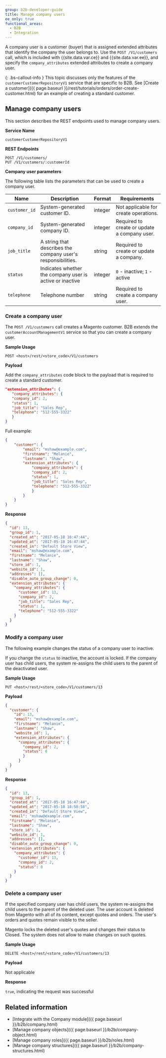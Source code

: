 ```yaml
---
group: b2b-developer-guide
title: Manage company users
ee_only: true
functional_areas:
  - B2B
  - Integration
---
```


A company user is a customer (buyer) that is assigned extended attributes that identify the company the user belongs to. Use the `POST /V1/customers` call, which is included with {{site.data.var.ce}} and {{site.data.var.ee}}, and specify the `company_attributes` extended attributes to create a company user.

{: .bs-callout-info }
This topic discusses only the features of the `customerCustomerRepositoryV1` service that are specific to B2B. See [Create a customer]({{ page.baseurl }}/rest/tutorials/orders/order-create-customer.html) for an example of creating a standard customer.

## Manage company users

This section describes the REST endpoints used to manage company users.

**Service Name**

`customerCustomerRepositoryV1`

**REST Endpoints**

```
POST /V1/customers/
PUT /V1/customers/:customerId
```

**Company user parameters**

The following table lists the parameters that can be used to create a company user.

Name | Description | Format | Requirements
--- | --- | --- | ---
`customer_id` | System-generated customer ID. | integer | Not applicable for create operations.
`company_id` | System-generated company ID. | integer | Required to create or update a company user.
`job_title` | A string that describes the company user's responsibilities. | string | Required to create or update a company.
`status` | Indicates whether the company user is active or inactive | integer | `0` - inactive; `1` - active
`telephone`  |  Telephone number | string | Required to create a company user.

### Create a company user

The `POST /V1/customers` call creates a Magento customer. B2B extends the `customerAccountManagementV1` service so that you can create a company user.

**Sample Usage**

`POST <host>/rest/<store_code>/V1/customers`

**Payload**

Add the `company_attributes` code block to the payload that is required to create a standard customer.

```json
"extension_attributes": {
   "company_attributes": {
   "company_id": 2,
   "status": 1,
   "job_title": "Sales Rep",
   "telephone": "512-555-3322"
   }
}
```

Full example:

```json
{
	"customer": {
		"email": "mshaw@example.com",
		"firstname": "Melanie",
		"lastname": "Shaw",
		"extension_attributes": {
    		"company_attributes": {
    		"company_id": 2,
    		"status": 1,
    		"job_title": "Sales Rep",
    		"telephone": "512-555-3322"
    		}
		}
	}
}
```

**Response**

```json
{
  "id": 13,
  "group_id": 1,
  "created_at": "2017-05-18 16:47:44",
  "updated_at": "2017-05-18 16:47:44",
  "created_in": "Default Store View",
  "email": "mshaw@example.com",
  "firstname": "Melanie",
  "lastname": "Shaw",
  "store_id": 1,
  "website_id": 1,
  "addresses": [],
  "disable_auto_group_change": 0,
  "extension_attributes": {
    "company_attributes": {
      "customer_id": 13,
      "company_id": 2,
      "job_title": "Sales Rep",
      "status": 1,
      "telephone": "512-555-3322"
    }
  }
}
```

### Modify a company user

The following example changes the status of a company user to inactive.

If you change the `status` to inactive, the account is locked. If the company user has child users, the system re-assigns the child users to the parent of the deactivated user.


**Sample Usage**

`PUT <host>/rest/<store_code>/V1/customers/13`

**Payload**

```json
{
  "customer": {
    "id": 13,
    "email": "mshaw@example.com",
    "firstname": "Melanie",
    "lastname": "Shaw",
    "website_id": 1,
    "extension_attributes": {
      "company_attributes": {
        "company_id": 2,
        "status": 0
        }
      }
  }
}
```

**Response**

```json
{
  "id": 13,
  "group_id": 1,
  "created_at": "2017-05-18 16:47:44",
  "updated_at": "2017-05-18 18:50:58",
  "created_in": "Default Store View",
  "email": "mshaw@example.com",
  "firstname": "Melanie",
  "lastname": "Shaw",
  "store_id": 1,
  "website_id": 1,
  "addresses": [],
  "disable_auto_group_change": 0,
  "extension_attributes": {
    "company_attributes": {
      "customer_id": 13,
      "company_id": 2,
      "status": 0
    }
  }
}
```

### Delete a company user

If the specified company user has child users, the system re-assigns the child users to the parent of the deleted user. The user account is deleted from Magento with all of its content, except quotes and orders. The user's orders and quotes remain visible to the seller.

Magento locks the deleted user's quotes and changes their status to Closed. The system does not allow to make changes on such quotes.

**Sample Usage**

`DELETE <host>/rest/<store_code>/V1/customers/13`

**Payload**

Not applicable

**Response**

`true`, indicating the request was successful

## Related information

* [Integrate with the Company module]({{ page.baseurl }}/b2b/company.html)
* [Manage company objects]({{ page.baseurl }}/b2b/company-object.html)
* [Manage company roles]({{ page.baseurl }}/b2b/roles.html)
* [Manage company structures]({{ page.baseurl }}/b2b/company-structures.html)
